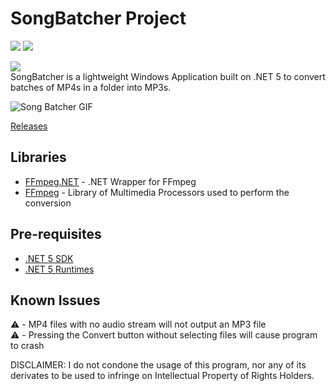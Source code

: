 # SongBatcher Project
![](https://img.shields.io/github/languages/code-size/k0vac/SongBatcher?style=plastic)
![](https://img.shields.io/github/license/k0vac/SongBatcher?style=plastic)

![](https://i.postimg.cc/L86ccQsr/songbatcherbanner.png)  
SongBatcher is a lightweight Windows Application built on .NET 5 to convert batches of MP4s in a folder into MP3s.

![Song Batcher GIF](https://i.postimg.cc/3x7Rm1WN/songbatcherdemo.gif)

[Releases](https://github.com/k0vac/SongBatcher/releases/tag/Stable)

## Libraries

- [FFmpeg.NET](https://github.com/cmxl/FFmpeg.NET) - .NET Wrapper for FFmpeg
- [FFmpeg](https://github.com/FFmpeg/FFmpeg) - Library of Multimedia Processors used to perform the conversion

## Pre-requisites
- [.NET 5 SDK](https://dotnet.microsoft.com/download/dotnet/5.0)
- [.NET 5 Runtimes](https://dotnet.microsoft.com/download/dotnet/5.0/runtime)

## Known Issues

⚠️ - MP4 files with no audio stream will not output an MP3 file  
⚠️ - Pressing the Convert button without selecting files will cause program to crash

DISCLAIMER: I do not condone the usage of this program, nor any of its derivates to be used to infringe on Intellectual Property of Rights Holders.





